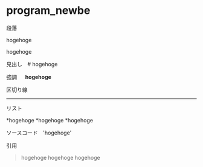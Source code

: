 # program_newbe
段落

hogehoge

hogehoge

見出し　# hogehoge

強調 　 __hogehoge__

区切り線 

---

リスト

*hogehoge
*hogehoge
*hogehoge

ソースコード　'hogehoge'

引用

>hogehoge
>hogehoge
>hogehoge



